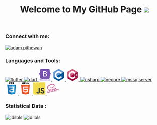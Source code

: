 <h1 align="center">
  Welcome to My GitHub Page
  <img src="https://media.giphy.com/media/hvRJCLFzcasrR4ia7z/giphy.gif" width="28">
</h1>
<br>
<h3 align="left">Connect with me:</h3>
<p align="left">
  <a href="https://www.linkedin.com/in/ehlullah-karakurt/" target="blank"><img align="center"
      src="https://raw.githubusercontent.com/rahuldkjain/github-profile-readme-generator/master/src/images/icons/Social/linked-in-alt.svg"
      alt="adam pithewan" height="30" width="40" /></a>
</p>

<h3 align="left">Languages and Tools:</h3>
<p align="left"><a href="https://flutter.dev/" target="_blank" rel="noreferrer">
    <img src="https://cdn.jsdelivr.net/gh/devicons/devicon/icons/flutter/flutter-original.svg"
      alt="flutter" width="40" height="40" /> </a><a href="https://dart.dev/" target="_blank" rel="noreferrer">
    <img src="https://cdn.jsdelivr.net/gh/devicons/devicon/icons/dart/dart-original-wordmark.svg"
      alt="dart" width="40" height="40" /> </a>  <a href="https://getbootstrap.com" target="_blank" rel="noreferrer">
    <img src="https://raw.githubusercontent.com/devicons/devicon/master/icons/bootstrap/bootstrap-plain-wordmark.svg"
      alt="bootstrap" width="40" height="40" /> </a> <a href="https://www.cprogramming.com/" target="_blank"
    rel="noreferrer"> <img src="https://raw.githubusercontent.com/devicons/devicon/master/icons/c/c-original.svg"
      alt="c" width="40" height="40" /> </a> <a href="https://www.w3schools.com/cpp/" target="_blank" rel="noreferrer">
    <img src="https://raw.githubusercontent.com/devicons/devicon/master/icons/cplusplus/cplusplus-original.svg"
      alt="cplusplus" width="40" height="40" /> </a><a href="https://www.w3schools.com/cs/" target="_blank" rel="noreferrer">
    <img src="https://raw.githubusercontent.com/jmnote/z-icons/master/svg/csharp.svg"
      alt="csharp" width="40" height="40" /> </a><a href="https://docs.microsoft.com/tr-tr/aspnet/core/?view=aspnetcore-6.0/" target="_blank" rel="noreferrer">
    <img src="https://cdn.jsdelivr.net/gh/devicons/devicon/icons/dotnetcore/dotnetcore-original.svg"
      alt="necore" width="40" height="40" /> </a><a href="https://www.microsoft.com/en-us/sql-server" target="_blank" rel="noreferrer">
    <img src="https://cdn.jsdelivr.net/gh/devicons/devicon/icons/microsoftsqlserver/microsoftsqlserver-plain.svg"
      alt="mssqlserver" width="40" height="40" /> </a> <a href="https://www.w3schools.com/css/" target="_blank"
    rel="noreferrer"> <img
      src="https://raw.githubusercontent.com/devicons/devicon/master/icons/css3/css3-original-wordmark.svg" alt="css3"
      width="40" height="40" /> </a> <a href="https://www.w3.org/html/" target="_blank" rel="noreferrer"> <img
      src="https://raw.githubusercontent.com/devicons/devicon/master/icons/html5/html5-original-wordmark.svg"
      alt="html5" width="40" height="40" /> </a> <a href="https://developer.mozilla.org/en-US/docs/Web/JavaScript" target="_blank"
    rel="noreferrer"> <img
      src="https://raw.githubusercontent.com/devicons/devicon/master/icons/javascript/javascript-original.svg"
      alt="javascript" width="40" height="40" /> </a> <a href="https://sass-lang.com" target="_blank" rel="noreferrer"> <img
      src="https://raw.githubusercontent.com/devicons/devicon/master/icons/sass/sass-original.svg" alt="sass" width="40"
      height="40" /> </a> </p>
    
<h3>Statistical Data :</h3>
<p><img align="center" style="width:338px" src="https://github-readme-stats.vercel.app/api?username=ehlkara&show_icons=true&locale=en&theme=default"
    alt="idilbls" />
<img align="center" style="width:285px; height:197px;"
    src="https://github-readme-stats.vercel.app/api/top-langs?username=ehlkara&show_icons=true&locale=en&layout=compact&theme=default"
    alt="idilbls" /></p>
<!--
**ehlkara/ehlkara** is a ✨ _special_ ✨ repository because its `README.md` (this file) appears on your GitHub profile.

Here are some ideas to get you started:

- 🔭 I’m currently working on ...
- 🌱 I’m currently learning ...
- 👯 I’m looking to collaborate on ...
- 🤔 I’m looking for help with ...
- 💬 Ask me about ...
- 📫 How to reach me: ...
- 😄 Pronouns: ...
- ⚡ Fun fact: ...
-->

